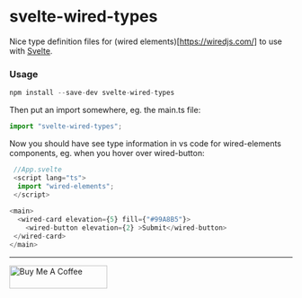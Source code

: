 # svelte-wired-types

Nice type definition files for (wired elements)[https://wiredjs.com/] to use with [Svelte](https://svelte.dev/).

### Usage

```javascript
npm install --save-dev svelte-wired-types
```

Then put an import somewhere, eg. the main.ts file:
```javascript
import "svelte-wired-types";
```

Now you should have see type information in vs code for wired-elements components, eg. when you hover over wired-button:
```javascript
 //App.svelte
 <script lang="ts">
  import "wired-elements";
 </script>
 
<main>
  <wired-card elevation={5} fill={"#99A8B5"}>
    <wired-button elevation={2} >Submit</wired-button>
 </wired-card>
</main>
```



------------------------------------


<a href="https://www.buymeacoff.ee/michalmxt" target="_blank"><img src="https://cdn.buymeacoffee.com/buttons/default-yellow.png" alt="Buy Me A Coffee" height="41" width="174"></a>
